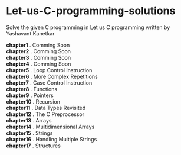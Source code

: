 # Let-us-C-programming-solutions
Solve the given C programming in Let us C programming written by Yashavant Kanetkar

**chapter1** . Comming Soon  
**chapter2** . Comming Soon  
**chapter3** . Comming Soon  
**chapter4** . Comming Soon  
**chapter5** . Loop Control Instruction  
**chapter6** . More Complex Repetitions  
**chapter7** . Case Control Instruction  
**chapter8** . Functions   
**chapter9** . Pointers   
**chapter10** . Recursion   
**chapter11** . Data Types Revisited   
**chapter12** . The C Preprocessor   
**chapter13** . Arrays   
**chapter14** . Multidimensional Arrays   
**chapter15** . Strings   
**chapter16** . Handling Multiple Strings   
**chapter17** . Structures   

